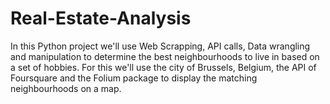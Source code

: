 # Real-Estate-Analysis
In this Python project we'll use Web Scrapping, API calls, Data wrangling and manipulation to determine the best neighbourhoods to live in based on a set of hobbies.  For this we'll use the city of Brussels, Belgium, the API of Foursquare and the Folium package to display the matching neighbourhoods on a map. 
